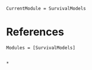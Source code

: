 ```@meta
CurrentModule = SurvivalModels
```

# References
```@autodocs; canonical = false
Modules = [SurvivalModels]
```


```@bibliography
```
 ```@bibliography
*
```


